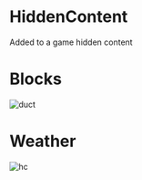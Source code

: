 # HiddenContent
Added to a game hidden content
# Blocks
![duct](https://user-images.githubusercontent.com/86189625/150634033-7ecc6a31-72ac-4e67-87e7-285459772d80.png)
# Weather
![hc](https://user-images.githubusercontent.com/86189625/150634040-a16fbdce-7a23-43af-bb8d-e0e91d502959.png)
